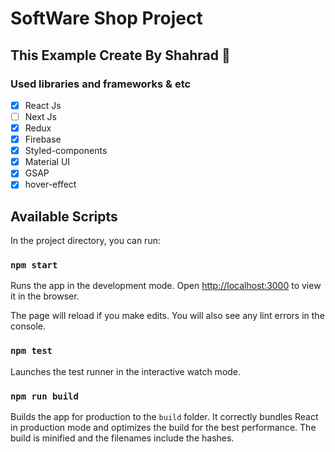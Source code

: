 # SoftWare Shop Project

## This Example Create By **Shahrad :crown:**

### Used libraries and frameworks & etc

- [x] React Js
- [ ] Next Js
- [x] Redux
- [x] Firebase
- [x] Styled-components
- [x] Material UI
- [x] GSAP
- [x] hover-effect

## Available Scripts

In the project directory, you can run:

### `npm start`

Runs the app in the development mode.
Open [http://localhost:3000](http://localhost:3000) to view it in the browser.

The page will reload if you make edits.
You will also see any lint errors in the console.

### `npm test`

Launches the test runner in the interactive watch mode.

### `npm run build`

Builds the app for production to the `build` folder.
It correctly bundles React in production mode and optimizes the build for the best performance.
The build is minified and the filenames include the hashes.

